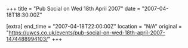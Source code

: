 +++
title = "Pub Social on Wed 18th April 2007"
date = "2007-04-18T18:30:00Z"

[extra]
end_time = "2007-04-18T22:00:00Z"
location = "N/A"
original = "https://uwcs.co.uk/events/pub-social-on-wed-18th-april-2007-1474488994103/"
+++



